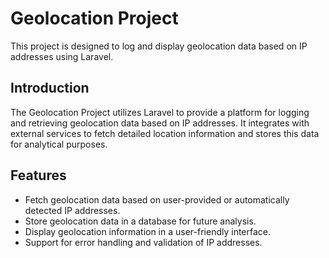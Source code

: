 # Geolocation Project

This project is designed to log and display geolocation data based on IP addresses using Laravel.

## Introduction

The Geolocation Project utilizes Laravel to provide a platform for logging and retrieving geolocation data based on IP addresses. It integrates with external services to fetch detailed location information and stores this data for analytical purposes.

## Features

- Fetch geolocation data based on user-provided or automatically detected IP addresses.
- Store geolocation data in a database for future analysis.
- Display geolocation information in a user-friendly interface.
- Support for error handling and validation of IP addresses.

